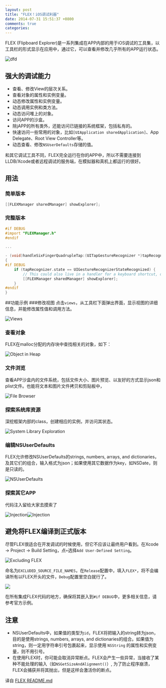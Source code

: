 ```yaml
---
layout: post
title: "FLEX！iOS调试利器"
date: 2014-07-31 15:51:37 +0800
comments: true
categories: 
---
```

FLEX (Flipboard Explorer)是一系列集成在APP内部的用于iOS调试的工具集，以工具栏的形式显示在应用中，通过它，可以查看并修改几乎所有的APP运行状态。


![dfd](https://camo.githubusercontent.com/9986601c5e4306f7935032465911c0f70596e046/687474703a2f2f656e67696e656572696e672e666c6970626f6172642e636f6d2f6173736574732f666c65782f62617369632d766965772d6578706c6f726174696f6e2e676966)


## 强大的调试能力
* 查看、修改View的层次关系。
* 查看对象的属性和实例变量。
* 动态修改属性和实例变量。
* 动态调用实例和类方法。
* 动态访问堆上的对象。
* 访问APP的沙盒。
* 除jAPP的所有类外，还能访问已链接的系统框架，包括私有的。
* 快速访问一些常用的对象，比如`[UIApplication sharedApplication]`、App Delegate、Root View Controller等。
* 动态查看、修改`NSUserDefaults`存储的值。

和其它调试工具不同，FLEX完全运行在你的APP中，所以不需要连接到LLDB/Xcode或者远程调试的服务端，在模拟器和真机上都运行的很好。

<!--more-->

## 用法
### 简单版本
```objective-c
[[FLEXManager sharedManager] showExplorer];
```
### 完整版本
```objective-c
#if DEBUG
#import "FLEXManager.h"
#endif

...

- (void)handleSixFingerQuadrupleTap:(UITapGestureRecognizer *)tapRecognizer
{
#if DEBUG
    if (tapRecognizer.state == UIGestureRecognizerStateRecognized) {
        // This could also live in a handler for a keyboard shortcut, debug menu item, etc.
        [[FLEXManager sharedManager] showExplorer];
    }
#endif
}
```
##功能示例
###修改视图
点击`views`，从工具栏下面弹出界面，显示视图的详细信息，并能修改属性值和调用方法。

![Views](https://camo.githubusercontent.com/950a2612b1dc796bc5cc3fd9909ed465166afc5b/687474703a2f2f656e67696e656572696e672e666c6970626f6172642e636f6d2f6173736574732f666c65782f616476616e6365642d766965772d65646974696e672e676966)	

### 查看对象
FLEX在malloc分配的内存块中查找相关的对象，如下：


![Object in Heap](https://camo.githubusercontent.com/573692941c2901c0fd1ce0f085c101f6b4d3ae3b/687474703a2f2f656e67696e656572696e672e666c6970626f6172642e636f6d2f6173736574732f666c65782f686561702d62726f777365722e676966)

### 文件浏览
查看APP沙盒内的文件系统，包括文件大小、图片预览、以友好的方式显示json和plist文件。也能将文本和图片文件拷贝和剪贴板中，

![File Browser](https://camo.githubusercontent.com/df6e924a21ecaf8080342d80f384e88f8249c3fe/687474703a2f2f656e67696e656572696e672e666c6970626f6172642e636f6d2f6173736574732f666c65782f66696c652d62726f777365722e676966)

### 探索系统库资源
深挖框架内部的class，创建相应的实例，并访问其状态。    
  
![System Library Exploration](https://camo.githubusercontent.com/c91fc34a63f05f803cdc0d23d72ae047d0b960bd/687474703a2f2f656e67696e656572696e672e666c6970626f6172642e636f6d2f6173736574732f666c65782f73797374656d2d6c69627261726965732d62726f777365722e676966)
  

### 编辑NSUserDefaults

FLEX允许修改NSUserDefaults的strings, numbers, arrays, and dictionaries，及其它们的组合，输入格式为json；如果使用其它数据作为key，如NSDate，则是只读的。

![NSUserDefaults](https://camo.githubusercontent.com/c9b72bf288f79993fbbc46cd4c0c37504fd8e11b/687474703a2f2f656e67696e656572696e672e666c6970626f6172642e636f6d2f6173736574732f666c65782f6e737573657264656661756c74732d656469746f722e676966)

### 探索其它APP
代码注入留给大家去摸索了

![Injection](https://camo.githubusercontent.com/de456cb9f822094e49b40692cd9720c8e99905d7/687474703a2f2f656e67696e656572696e672e666c6970626f6172642e636f6d2f6173736574732f666c65782f666c65782d726561646d652d726576657273652d312e706e67)![Injection](https://camo.githubusercontent.com/44624ad09a907893fc95bf35283bc12439ae9d93/687474703a2f2f656e67696e656572696e672e666c6970626f6172642e636f6d2f6173736574732f666c65782f666c65782d726561646d652d726576657273652d322e706e67)

## 避免将FLEX编译到正式版本
尽管FLEX很适合在开发调试的时候使用，但它不应该让最终用户看到。在Xcode -> Project -> Build Setting，点`+`选择`Add User-Defined Setting`。

![Excluding FLEX](https://camo.githubusercontent.com/5b1cbb5cb14496ee12a8a8aeacc2c155a735a1c1/687474703a2f2f656e67696e656572696e672e666c6970626f6172642e636f6d2f6173736574732f666c65782f666c65782d726561646d652d6578636c7564652d312e706e67)

命名为`EXCLUDED_SOURCE_FILE_NAMES`，在`Release`配置中，填入`FLEX*`，将不会编译所有以FLEX开头的文件，`Debug`配置里空白就行了。

![](https://camo.githubusercontent.com/843997bca76f737561e1084293e9dfd90cda4d97/687474703a2f2f656e67696e656572696e672e666c6970626f6172642e636f6d2f6173736574732f666c65782f666c65782d726561646d652d6578636c7564652d322e706e67)

在所有集成FLEX代码的地方，确保将其嵌入到`#if DEBUG`中，更多相关信息，请参考官方示例。

## 注意
* NSUserDefaults中，如果值的类型为`id`，FLEX将把输入的string转为json，目的是使用strings, numbers, arrays, and dictionaries的组合。如果值为string，则一定用字符串引号包裹起来，显示使用 `NSString` 的属性和实例变量，则不用引号。
* 在使用FLEX时，你可能会取消异常断点。FLEX会产生一些异常，当接收了某种不能处理的输入（如`NSGetSizeAndAlignment()`）, 为了防止程序崩溃，FLEX会捕获并将其抛出，但是这样会激活你的断点。

译自 [FLEX README.md](https://github.com/Flipboard/FLEX/)
